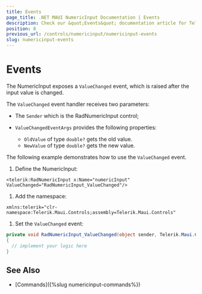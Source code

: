 ```yaml
---
title: Events
page_title: .NET MAUI NumericInput Documentation | Events
description: Check our &quot;Events&quot; documentation article for Telerik NumericInput for .NET MAUI
position: 8
previous_url: /controls/numericinput/numericinput-events
slug: numericinput-events
---
```


# Events

The NumericInput exposes a `ValueChanged` event, which is raised after the input value is changed.

The `ValueChanged` event handler receives two parameters:

* The `Sender` which is the RadNumericInput control;
* `ValueChangedEventArgs` provides the following properties:

	* `OldValue` of type `double?` gets the old value.
	* `NewValue` of type `double?` gets the new value.

The following example demonstrates how to use the `ValueChanged` event.

1. Define the NumericInput:

 ```XAML
<telerik:RadNumericInput x:Name="numericInput" ValueChanged="RadNumericInput_ValueChanged"/>
 ```

1. Add the namespace:

 ```XAML
xmlns:telerik="clr-namespace:Telerik.Maui.Controls;assembly=Telerik.Maui.Controls"
 ```

1. Set the `ValueChanged` event:

 ```C#
private void RadNumericInput_ValueChanged(object sender, Telerik.Maui.Controls.NumericInput.ValueChangedEventArgs e)
{
   // implement your logic here
}
 ```

## See Also

- [Commands]({%slug numericinput-commands%})
